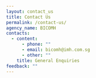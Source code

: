 ```yaml
---
layout: contact_us
title: Contact Us
permalink: /contact-us/
agency_name: BICOMH
contacts:
  - content:
      - phone: ""
      - email: bicomh@imh.com.sg
      - other: ""
    title: General Enquiries
feedback: ""
---
```

